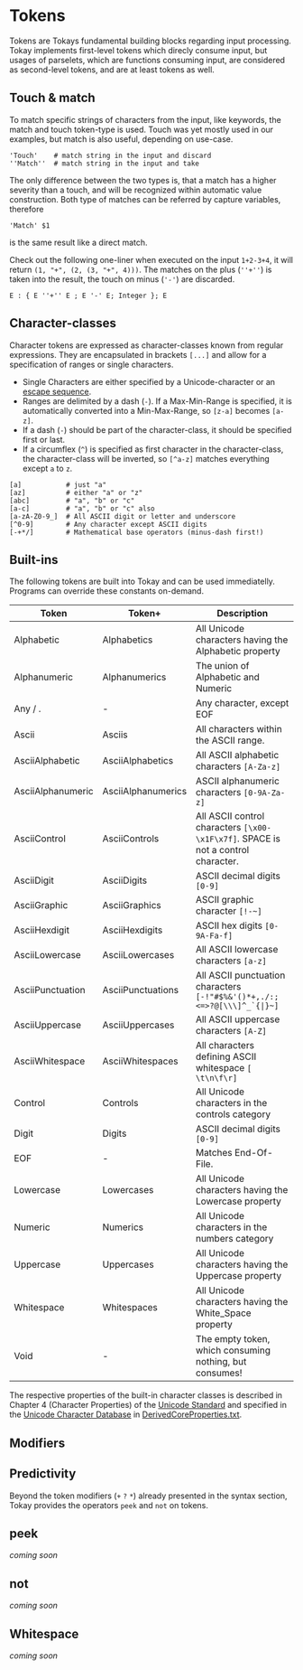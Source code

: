 # Tokens

Tokens are Tokays fundamental building blocks regarding input processing. Tokay implements first-level tokens which direcly consume input, but usages of parselets, which are functions consuming input, are considered as second-level tokens, and are at least tokens as well.

## Touch & match

To match specific strings of characters from the input, like keywords, the match and touch token-type is used. Touch was yet mostly used in our examples, but match is also useful, depending on use-case.

```tokay
'Touch'    # match string in the input and discard
''Match''  # match string in the input and take
```

The only difference between the two types is, that a match has a higher severity than a touch, and will be recognized within automatic value construction.
Both type of matches can be referred by capture variables, therefore

```tokay
'Match' $1
```
is the same result like a direct match.

Check out the following one-liner when executed on the input `1+2-3+4`, it will return `(1, "+", (2, (3, "+", 4)))`. The matches on the plus (`''+''`) is taken into the result, the touch on minus (`'-'`) are discarded.
```tokay
E : { E ''+'' E ; E '-' E; Integer }; E
```

## Character-classes

Character tokens are expressed as character-classes known from regular expressions. They are encapsulated in brackets `[...]` and allow for a specification of ranges or single characters.

- Single Characters are either specified by a Unicode-character or an [escape sequence](#escape-sequences).
- Ranges are delimited by a dash (`-`). If a Max-Min-Range is specified, it is automatically converted into a Min-Max-Range, so `[z-a]` becomes `[a-z]`.
- If a dash (`-`) should be part of the character-class, it should be specified first or last.
- If a circumflex (`^`) is specified as first character in the character-class, the character-class will be inverted, so `[^a-z]` matches everything except `a` to `z`.


```tokay
[a]           # just "a"
[az]          # either "a" or "z"
[abc]         # "a", "b" or "c"
[a-c]         # "a", "b" or "c" also
[a-zA-Z0-9_]  # All ASCII digit or letter and underscore
[^0-9]        # Any character except ASCII digits
[-+*/]        # Mathematical base operators (minus-dash first!)
```

## Built-ins

The following tokens are built into Tokay and can be used immediatelly. Programs can override these constants on-demand.

<table>
    <thead>
        <tr class="title">
            <th>
                Token
            </th>
            <th>
                Token+
            </th>
            <th>
                Description
            </th>
        </tr>
    </thead>
    <tbody>
        <tr><td>Alphabetic</td><td>Alphabetics</td><td>All Unicode characters having the Alphabetic property</td></tr>
        <tr><td>Alphanumeric</td><td>Alphanumerics</td><td>The union of Alphabetic and Numeric</td></tr>
        <tr><td>Any / .</td><td>-</td><td>Any character, except EOF</td></tr>
        <tr><td>Ascii</td><td>Asciis</td><td>All characters within the ASCII range.</td></tr>
        <tr><td>AsciiAlphabetic</td><td>AsciiAlphabetics</td><td>All ASCII alphabetic characters <code>[A-Za-z]</code></td></tr>
        <tr><td>AsciiAlphanumeric</td><td>AsciiAlphanumerics</td><td>ASCII alphanumeric characters <code>[0-9A-Za-z]</code></td></tr>
        <tr><td>AsciiControl</td><td>AsciiControls</td><td>All ASCII control characters <code>[\x00-\x1F\x7f]</code>. SPACE is not a control character.</td></tr>
        <tr><td>AsciiDigit</td><td>AsciiDigits</td><td>ASCII decimal digits <code>[0-9]</code></td></tr>
        <tr><td>AsciiGraphic</td><td>AsciiGraphics</td><td>ASCII graphic character <code>[!-~]</code></td></tr>
        <tr><td>AsciiHexdigit</td><td>AsciiHexdigits</td><td>ASCII hex digits <code>[0-9A-Fa-f]</code></td></tr>
        <tr><td>AsciiLowercase</td><td>AsciiLowercases</td><td>All ASCII lowercase characters <code>[a-z]</code></td></tr>
        <tr><td>AsciiPunctuation</td><td>AsciiPunctuations</td><td>All ASCII punctuation characters <code>[-!"#$%&'()*+,./:;<=>?@[\\\]^_`{|}~]</code></td></tr>
        <tr><td>AsciiUppercase</td><td>AsciiUppercases</td><td>All ASCII uppercase characters <code>[A-Z]</code></td></tr>
        <tr><td>AsciiWhitespace</td><td>AsciiWhitespaces</td><td>All characters defining ASCII whitespace <code>[ \t\n\f\r]</code></td></tr>
        <tr><td>Control</td><td>Controls</td><td>All Unicode characters in the controls category</td></tr>
        <tr><td>Digit</td><td>Digits</td><td>ASCII decimal digits <code>[0-9]</code></td></tr>
        <tr><td>EOF</td><td>-</td><td>Matches End-Of-File.</td></tr>
        <tr><td>Lowercase</td><td>Lowercases</td><td>All Unicode characters having the Lowercase property</td></tr>
        <tr><td>Numeric</td><td>Numerics</td><td>All Unicode characters in the numbers category</td></tr>
        <tr><td>Uppercase</td><td>Uppercases</td><td>All Unicode characters having the Uppercase property</td></tr>
        <tr><td>Whitespace</td><td>Whitespaces</td><td>All Unicode characters having the White_Space property</td></tr>
        <tr><td>Void</td><td>-</td><td>The empty token, which consuming nothing, but consumes!</td></tr>
    </tbody>
</table>

The respective properties of the built-in character classes is described in Chapter 4 (Character Properties) of the [Unicode Standard](https://www.unicode.org/versions/latest/) and specified in the [Unicode Character Database](https://www.unicode.org/reports/tr44) in [DerivedCoreProperties.txt](https://www.unicode.org/Public/UCD/latest/ucd/DerivedCoreProperties.txt).


## Modifiers



## Predictivity

Beyond the token modifiers (`+` `?` `*`) already presented in the syntax section, Tokay provides the operators `peek` and `not` on tokens.

## peek

*coming soon*

## not

*coming soon*

## Whitespace

*coming soon*
